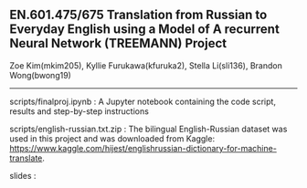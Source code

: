 ## EN.601.475/675 Translation from Russian to Everyday English using a Model of A recurrent Neural Network (TREEMANN) Project

Zoe Kim(mkim205), Kyllie Furukawa(kfuruka2), Stella Li(sli136), Brandon Wong(bwong19) 

---

scripts/finalproj.ipynb : A Jupyter notebook containing the code script, results and step-by-step instructions

scripts/english-russian.txt.zip  : The bilingual English-Russian dataset was used in this project and was downloaded from Kaggle:
https://www.kaggle.com/hijest/englishrussian-dictionary-for-machine-translate. 

slides : 

